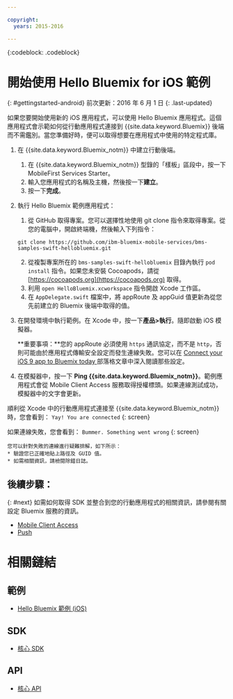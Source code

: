 ```yaml
---

copyright:
  years: 2015-2016

---
```


<!-- Attribute definitions -->
{:codeblock: .codeblock}

# 開始使用 Hello Bluemix for iOS 範例
{: #gettingstarted-android}
前次更新：2016 年 6 月 1 日
{: .last-updated}  

如果您要開始使用新的 iOS 應用程式，可以使用 Hello Bluemix 應用程式。這個應用程式會示範如何從行動應用程式連接到 {{site.data.keyword.Bluemix}} 後端而不需鑑別。當您準備好時，便可以取得想要在應用程式中使用的特定程式庫。

1. 在 {{site.data.keyword.Bluemix_notm}} 中建立行動後端。
    1. 在 {{site.data.keyword.Bluemix_notm}} 型錄的「樣板」區段中，按一下 MobileFirst Services Starter。
    2. 輸入您應用程式的名稱及主機，然後按一下**建立**。
    3. 按一下**完成**。
2. 執行 Hello Bluemix 範例應用程式：
	1. 從 GitHub 取得專案。您可以選擇性地使用 git clone 指令來取得專案。從您的電腦中，開啟終端機，然後輸入下列指令：
    ```
    git clone https://github.com/ibm-bluemix-mobile-services/bms-samples-swift-hellobluemix.git
    ```
	2. 從複製專案所在的 `bms-samples-swift-hellobluemix` 目錄內執行 `pod install` 指令。如果您未安裝 Cocoapods，請從 [https://cocoapods.org](https://cocoapods.org) 取得。
	3. 利用 `open HelloBluemix.xcworkspace` 指令開啟 Xcode 工作區。
	4. 在 `AppDelegate.swift` 檔案中，將 appRoute 及 appGuid 值更新為從您先前建立的 Bluemix 後端中取得的值。

3. 在開發環境中執行範例。在 Xcode 中，按一下**產品&gt;執行**。隨即啟動 iOS 模擬器。

	**重要事項：**您的 appRoute 必須使用 `https` 通訊協定，而不是 `http`，否則可能由於應用程式傳輸安全設定而發生連線失敗。您可以在 [Connect your iOS 9 app to Bluemix today ](https://developer.ibm.com/bluemix/2015/09/16/connect-your-ios-9-app-to-bluemix/) 部落格文章中深入閱讀那些設定。
	
4. 在模擬器中，按一下 **Ping {{site.data.keyword.Bluemix_notm}}**。範例應用程式會從 Mobile Client Access 服務取得授權標頭。如果連線測試成功，模擬器中的文字會更新。

  順利從 Xcode 中的行動應用程式連接至 {{site.data.keyword.Bluemix_notm}} 時，您會看到：
  `Yay! You are connected`
  {: screen}

  <!--
  ![Hello World application successfully connected to {{site.data.keyword.Bluemix_notm}}](images/yayconnected.jpg "Figure 1. Hello World application successfully connected to Bluemix")
-->

  如果連線失敗，您會看到：
  `Bummer. Something went wrong`
  {: screen}

 <!--
  ![Hello World application not connected to Bluemix](images/bummer_android.jpg "Figure 2. Hello World application not connected to Bluemix")
  -->

	您可以針對失敗的連線進行疑難排解，如下所示：
	* 驗證您已正確地貼上路徑及 GUID 值。
	* 如需相關資訊，請檢閱除錯日誌。


## 後續步驟：
{: #next}
如需如何取得 SDK 並整合到您的行動應用程式的相關資訊，請參閱有關設定 Bluemix 服務的資訊。
   * [Mobile Client Access](../../services/mobileaccess/index.html)
   * [Push](../../services/mobilepush/index.html)

# 相關鏈結

## 範例
   * [Hello Bluemix 範例 (iOS)](https://github.com/ibm-bluemix-mobile-services/bms-samples-swift-hellobluemix)

## SDK
   * [核心 SDK](https://github.com/ibm-bluemix-mobile-services/bms-clientsdk-android-core)

## API
   * [核心 API](https://www.{DomainName}/docs/api/content/api/mobilefirst/android/core-api-doc/overview-summary.html)

